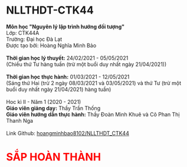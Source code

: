 # NLLTHDT-CTK44

<strong>Môn học "Nguyên lý lập trình hướng đối tượng"</strong><br>
Lớp: CTK44A<br>
Trường: Đại học Đà Lạt<br>
Được tạo bởi: Hoàng Nghĩa Minh Bảo<br>
<br>
<strong>Thời gian học lý thuyết:</strong> 24/02/2021 - 05/05/2021<br>
(Chiều thứ Tư hàng tuần (trừ một buổi duy nhất ngày 21/04/2021))<br>
<br>
<strong>Thời gian học thực hành:</strong> 01/03/2021 - 12/05/2021<br>
(Sáng thứ Hai (trừ 2 ngày 08/03/2021 và 03/05/2021) và thứ Tư (trừ một buổi duy nhất ngày 21/04/2021) hàng tuần)<br>
<br>
Hoc kì II - Năm 1 (2020 - 2021)<br>
<strong>Giáo viên giảng dạy:</strong> Thầy Trần Thống<br>
<strong>Giáo viên hướng dẫn thực hành:</strong> Thầy Đoàn Minh Khuê và Cô Phan Thị Thanh Nga<br>
<br>
Link Github: <a href="https://github.com/hoangminhbao8102/NLLTHDT_CTK44">hoangminhbao8102/NLLTHDT_CTK44</a><br>
<h1 style="color:red;">SẮP HOÀN THÀNH</h1>
